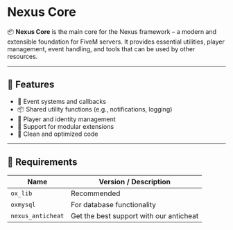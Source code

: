 # Nexus Core

📦 **Nexus Core** is the main core for the Nexus framework – a modern and extensible foundation for FiveM servers. It provides essential utilities, player management, event handling, and tools that can be used by other resources.

---

## 🔧 Features

- 🔄 Event systems and callbacks
- 📦 Shared utility functions (e.g., notifications, logging)
- 👥 Player and identity management
- 🧩 Support for modular extensions
- 🧠 Clean and optimized code

---

## 🧪 Requirements

| Name              | Version / Description           |
|-------------------|----------------------------------|
| `ox_lib`          | Recommended                      |
|  `oxmysql` | For database functionality |
| `nexus_anticheat`     | Get the best support with our anticheat |          |
